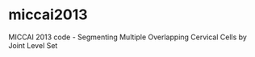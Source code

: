 miccai2013
==========

MICCAI 2013 code - Segmenting Multiple Overlapping Cervical Cells by Joint Level Set
